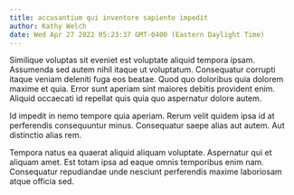 ```yaml
---
title: accusantium qui inventore sapiente impedit
author: Kathy Welch
date: Wed Apr 27 2022 05:23:37 GMT-0400 (Eastern Daylight Time)
---
```

Similique voluptas sit eveniet est voluptate aliquid tempora ipsam. Assumenda sed autem nihil itaque ut voluptatum. Consequatur corrupti itaque veniam deleniti fuga eos beatae. Quod quo doloribus quia dolorem maxime et quia. Error sunt aperiam sint maiores debitis provident enim. Aliquid occaecati id repellat quis quia quo aspernatur dolore autem.

 Id impedit in nemo tempore quia aperiam. Rerum velit quidem ipsa id at perferendis consequuntur minus. Consequatur saepe alias aut autem. Aut distinctio alias rem.

 Tempora natus ea quaerat aliquid aliquam voluptate. Aspernatur qui et aliquam amet. Est totam ipsa ad eaque omnis temporibus enim nam. Consequatur repudiandae unde nesciunt perferendis maxime laboriosam atque officia sed.